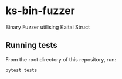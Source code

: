 # ks-bin-fuzzer
Binary Fuzzer utilising Kaitai Struct

## Running tests

From the root directory of this repository, run:

```
pytest tests
```
